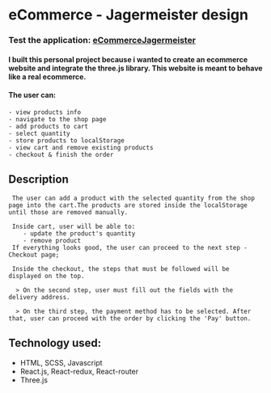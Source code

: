 # eCommerce - Jagermeister design

### Test the application: [eCommerceJagermeister](https://sionut0122.github.io/ecommercejager/)

#### I built this personal project because i wanted to create an ecommerce website and integrate the three.js library. This website is meant to behave like a real ecommerce.

#### The user can:
    - view products info
    - navigate to the shop page
	- add products to cart
	- select quantity
    - store products to localStorage
    - view cart and remove existing products
	- checkout & finish the order 

## Description
	 The user can add a product with the selected quantity from the shop page into the cart.The products are stored inside the localStorage until those are removed manually.

	 Inside cart, user will be able to:
	  	- update the product's quantity
	  	- remove product
	 If everything looks good, the user can proceed to the next step - Checkout page;

	 Inside the checkout, the steps that must be followed will be displayed on the top.

	  > On the second step, user must fill out the fields with the delivery address.

	  > On the third step, the payment method has to be selected. After that, user can proceed with the order by clicking the 'Pay' button.

## Technology used:

- HTML, SCSS, Javascript
- React.js, React-redux, React-router
- Three.js
